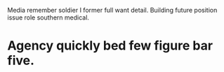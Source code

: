 Media remember soldier I former full want detail. Building future position issue role southern medical.
# Agency quickly bed few figure bar five.
